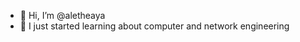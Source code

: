- 👋 Hi, I’m @aletheaya
- 🌱 I just started learning about computer and network engineering 


<!---
aletheaya/aletheaya is a ✨ special ✨ repository because its `README.md` (this file) appears on your GitHub profile.
You can click the Preview link to take a look at your changes.
--->
